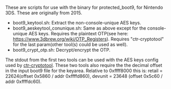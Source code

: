 These are scripts for use with the binary for protected_boot9, for Nintendo 3DS. These are originally from 2015.

* boot9_keytool.sh: Extract the non-console-unique AES keys.
* boot9_aeskeytool_conunique.sh: Same as above except for the console-unique AES keys. Requires the plaintext OTP(see here: https://www.3dbrew.org/wiki/OTP_Registers). Requires "ctr-cryptotool" for the last param(other tool(s) could be used as well).
* boot9_crypt_otp.sh: Decrypt/encrypt the OTP.

The stdout from the first two tools can be used with the AES keys config used by [ctr-cryptotool](https://github.com/yellows8/3dscrypto-tools). These two tools also require the the decimal offset in the input boot9 file for the keyarea. Relative to 0xffff8000 this is: retail = 22624(offset 0x5860 / addr 0xffffd860), devunit = 23648 (offset 0x5c60 / addr 0xffffdc60).

